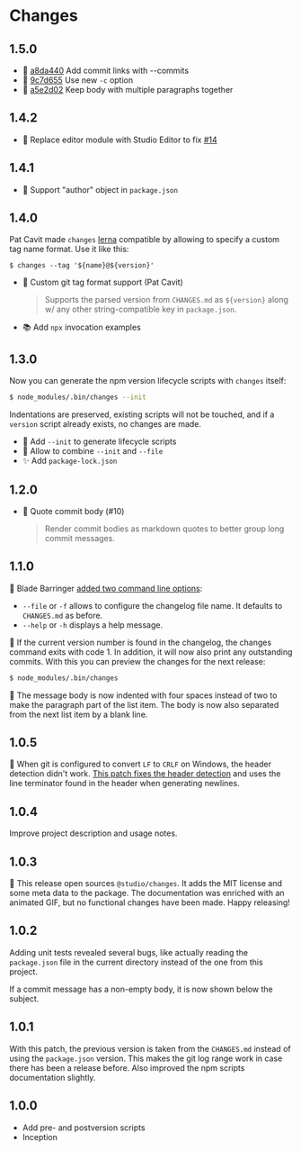 # Changes

## 1.5.0

- 🍏 [a8da440](https://github.com/javascript-studio/studio-changes/commit/a8da4404ca9ee546f9b27c3f65df25c683b1c21d)
  Add commit links with --commits
- 🍏 [9c7d655](https://github.com/javascript-studio/studio-changes/commit/9c7d65560b33087ee7cd2adc88dee3a1a054901c)
  Use new `-c` option
- 🐛 [a5e2d02](https://github.com/javascript-studio/studio-changes/commit/a5e2d029a82b56385746402a8f5b1485d3eede55)
  Keep body with multiple paragraphs together

## 1.4.2

- 🐛 Replace editor module with Studio Editor to fix [#14]

[#14]: https://github.com/javascript-studio/studio-changes/issues/14

## 1.4.1

- 🐛 Support "author" object in `package.json`

## 1.4.0

Pat Cavit made `changes` [lerna][] compatible by allowing to specify a custom
tag name format. Use it like this:

```
$ changes --tag '${name}@${version}'
```

- 🍏 Custom git tag format support (Pat Cavit)

    > Supports the parsed version from `CHANGES.md` as `${version}` along w/
    > any other string-compatible key in `package.json`.

- 📚 Add `npx` invocation examples

[lerna]: https://github.com/lerna/lerna

## 1.3.0

Now you can generate the npm version lifecycle scripts with `changes` itself:

```bash
$ node_modules/.bin/changes --init
```

Indentations are preserved, existing scripts will not be touched, and if a
`version` script already exists, no changes are made.

- 🍏 Add `--init` to generate lifecycle scripts
- 🍏 Allow to combine `--init` and `--file`
- ✨ Add `package-lock.json`

## 1.2.0

- 🍏 Quote commit body (#10)

    > Render commit bodies as markdown quotes to better group long commit
    > messages.

## 1.1.0

🍏 Blade Barringer [added two command line options][pr6]:

  - `--file` or `-f` allows to configure the changelog file name. It defaults
    to `CHANGES.md` as before.
  - `--help` or `-h` displays a help message.

🍏 If the current version number is found in the changelog, the changes command
exits with code 1. In addition, it will now also print any outstanding commits.
With this you can preview the changes for the next release:

```bash
$ node_modules/.bin/changes
```

🐛 The message body is now indented with four spaces instead of two to make the
paragraph part of the list item. The body is now also separated from the next
list item by a blank line.

[pr6]: https://github.com/javascript-studio/studio-changes/pull/6

## 1.0.5

🐛 When git is configured to convert `LF` to `CRLF` on Windows, the header
detection didn't work. [This patch fixes the header detection][pr2] and uses
the line terminator found in the header when generating newlines.

[pr2]: https://github.com/javascript-studio/studio-changes/pull/2

## 1.0.4

Improve project description and usage notes.

## 1.0.3

📣 This release open sources `@studio/changes`. It adds the MIT license and
some meta data to the package. The documentation was enriched with an animated
GIF, but no functional changes have been made. Happy releasing!

## 1.0.2

Adding unit tests revealed several bugs, like actually reading the
`package.json` file in the current directory instead of the one from this
project.

If a commit message has a non-empty body, it is now shown below the subject.

## 1.0.1

With this patch, the previous version is taken from the `CHANGES.md` instead of
using the `package.json` version. This makes the git log range work in case
there has been a release before. Also improved the npm scripts documentation
slightly.

## 1.0.0

- Add pre- and postversion scripts
- Inception

